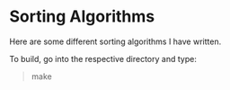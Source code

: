 # Sorting Algorithms

Here are some different sorting algorithms I have written.

To build, go into the respective directory and type:

> make
